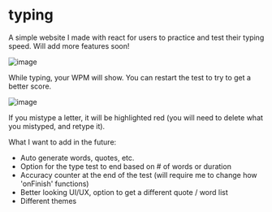 # typing

A simple website I made with react for users to practice and test their typing speed.
Will add more features soon!


![image](https://user-images.githubusercontent.com/55643100/166174390-d8ae3479-2257-46ab-97b8-a1465a9203f8.png)

While typing, your WPM will show. You can restart the test to try to get a better score.


![image](https://user-images.githubusercontent.com/55643100/166174394-e438f874-67df-4ab3-b4e5-2ccb252645aa.png)

If you mistype a letter, it will be highlighted red (you will need to delete what you mistyped, and retype it).



















What I want to add in the future: 
- Auto generate words, quotes, etc.
- Option for the type test to end based on # of words or duration
- Accuracy counter at the end of the test (will require me to change how 'onFinish' functions)
- Better looking UI/UX, option to get a different quote / word list
- Different themes
